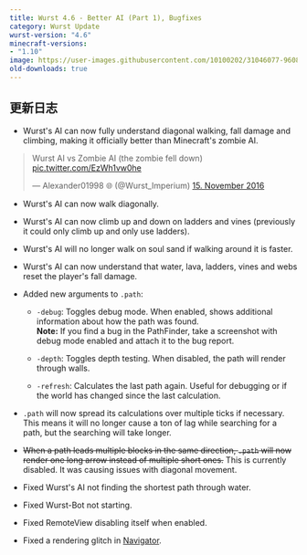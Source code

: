 ```yaml
---
title: Wurst 4.6 - Better AI (Part 1), Bugfixes
category: Wurst Update
wurst-version: "4.6"
minecraft-versions:
- "1.10"
image: https://user-images.githubusercontent.com/10100202/31046077-96085c42-a5f2-11e7-8299-143895a47534.jpg
old-downloads: true
---
```

## 更新日志

- Wurst's AI can now fully understand diagonal walking, fall damage and climbing, making it officially better than Minecraft's zombie AI.

<blockquote class="twitter-tweet" data-lang="de"><p lang="de" dir="ltr">Wurst AI vs Zombie AI (the zombie fell down) <a href="https://t.co/EzWh1vw0he">pic.twitter.com/EzWh1vw0he</a></p>&mdash; Alexander01998 🌐 (@Wurst_Imperium) <a href="https://twitter.com/Wurst_Imperium/status/798635086916636672">15. November 2016</a></blockquote>
<script async src="//platform.twitter.com/widgets.js" charset="utf-8"></script>

- Wurst's AI can now walk diagonally.

- Wurst's AI can now climb up and down on ladders and vines (previously it could only climb up and only use ladders).

- Wurst's AI will no longer walk on soul sand if walking around it is faster.

- Wurst's AI can now understand that water, lava, ladders, vines and webs reset the player's fall damage.

- Added new arguments to `.path`:

  - `-debug`: Toggles debug mode. When enabled, shows additional information about how the path was found.  
**Note:** If you find a bug in the PathFinder, take a screenshot with debug mode enabled and attach it to the bug report.

  - `-depth`: Toggles depth testing. When disabled, the path will render through walls.

  - `-refresh`: Calculates the last path again. Useful for debugging or if the world has changed since the last calculation.

- `.path` will now spread its calculations over multiple ticks if necessary. This means it will no longer cause a ton of lag while searching for a path, but the searching will take longer.

- <del>When a path leads multiple blocks in the same direction, `.path` will now render one long arrow instead of multiple short ones.</del> This is currently disabled. It was causing issues with diagonal movement.

- Fixed Wurst's AI not finding the shortest path through water.

- Fixed Wurst-Bot not starting.

- Fixed RemoteView disabling itself when enabled.

- Fixed a rendering glitch in [Navigator](https://wurst.wiki/navigator).
